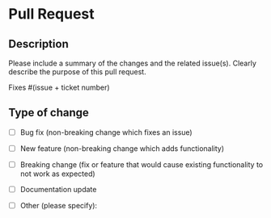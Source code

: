 # Pull Request

## Description

Please include a summary of the changes and the related issue(s). Clearly describe the purpose of this pull request.

Fixes #(issue + ticket number)

## Type of change

- [ ] Bug fix (non-breaking change which fixes an issue)
- [ ] New feature (non-breaking change which adds functionality)
- [ ] Breaking change (fix or feature that would cause existing functionality to not work as expected)
- [ ] Documentation update
- [ ] Other (please specify):

